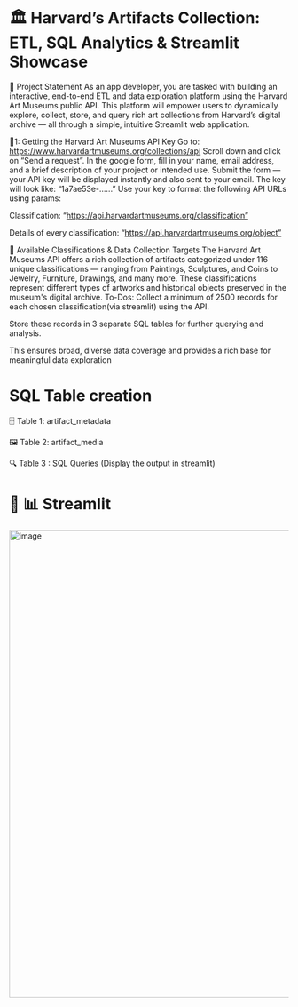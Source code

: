 # 🏛️ Harvard’s Artifacts Collection: ETL, SQL Analytics & Streamlit Showcase
📌 Project Statement
As an app developer, you are tasked with building an interactive, end-to-end ETL and data exploration platform using the Harvard Art Museums public API. This platform will empower users to dynamically explore, collect, store, and query rich art collections from Harvard’s digital archive — all through a simple, intuitive Streamlit web application.

📝1: Getting the Harvard Art Museums API Key 
Go to: https://www.harvardartmuseums.org/collections/api Scroll down and click on “Send a request”. In the google form, fill in your name, email address, and a brief description of your project or intended use. Submit the form — your API key will be displayed instantly and also sent to your email. The key will look like: “1a7ae53e-......” Use your key to format the following API URLs using params: 

Classification: “https://api.harvardartmuseums.org/classification” 

Details of every classification: “https://api.harvardartmuseums.org/object”

📂 Available Classifications & Data Collection Targets The Harvard Art Museums API offers a rich collection of artifacts categorized under 116 unique classifications — ranging from Paintings, Sculptures, and Coins to Jewelry, Furniture, Drawings, and many more. These classifications represent different types of artworks and historical objects preserved in the museum's digital archive. To-Dos: Collect a minimum of 2500 records for each chosen classification(via streamlit) using the API.

Store these records in 3 separate SQL tables for further querying and analysis.

This ensures broad, diverse data coverage and provides a rich base for meaningful data exploration

# SQL Table creation
🗄️ Table 1: artifact_metadata 

🖼️ Table 2: artifact_media 

🔍 Table 3 : SQL Queries (Display the output in streamlit)

# 📌 📊 Streamlit
<img width="1898" height="842" alt="image" src="https://github.com/user-attachments/assets/004cc28d-a9e7-45d4-9940-70cef79a5bae" />


